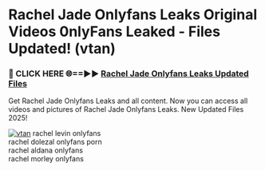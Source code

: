 # Rachel Jade Onlyfans Leaks Original Videos 0nlyFans Leaked - Files Updated! (vtan)

<h3>🔴 CLICK HERE 🌐==►► <a href="https://tinyurl.com/x26r9saj" rel="nofollow">Rachel Jade Onlyfans Leaks Updated Files</a></h3>

Get Rachel Jade Onlyfans Leaks and all content. Now you can access all videos and pictures of Rachel Jade Onlyfans Leaks. New Updated Files 2025!

[![vtan](https://i.imgur.com/LkgZPqh.gif)](https://tinyurl.com/x26r9saj)
rachel levin onlyfans<br>
rachel dolezal onlyfans porn<br>
rachel aldana onlyfans<br>
rachel morley onlyfans